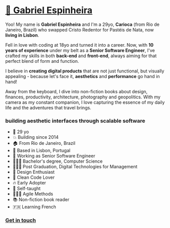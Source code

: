 # [💯 Gabriel Espinheira](https://gabs.app)

Yoo! My name is **Gabriel Espinheira** and I'm a 29yo, **Carioca** (from Rio de Janeiro, Brazil) who swapped Cristo Redentor for Pastéis de Nata, now **living in Lisbon**.

Fell in love with coding at 18yo and turned it into a career. Now, with **10 years of experience** under my belt as a **Senior Software Engineer**, I've crafted my skills in both **back-end** and **front-end**, always aiming for that perfect blend of form and function.

I believe in **creating digital products** that are not just functional, but visually appealing - because let's face it, **aesthetics** and **performance** go hand in hand!

Away from the keyboard, I dive into non-fiction books about design, finances, productivity, architecture, photography and geopolitics. With my camera as my constant companion, I love capturing the essence of my daily life and the adventures that travel brings.

### building aesthetic interfaces through scalable software


  - 🎉 29 yo
  - 💥 Building since 2014
  - 🏠 From Rio de Janeiro, Brazil
  - 📍 Based in Lisbon, Portugal
  - 🚀 Working as Senior Software Engineer
  - 👨🏻‍🎓 Bachelor's degree, Computer Science
  - 👨🏻‍💼 Post Graduation, Digital Technologies for Management
  - 💫 Design Enthusiast
  - 💙 Clean Code Lover
  - 🔥 Early Adopter
  - 🔫 Self-taught
  - 🏃🏻‍♂️ Agile Methods
  - 📚 Non-fiction book reader
  - 🇫🇷 Learning French

### [Get in touch](https://gabs.app)

